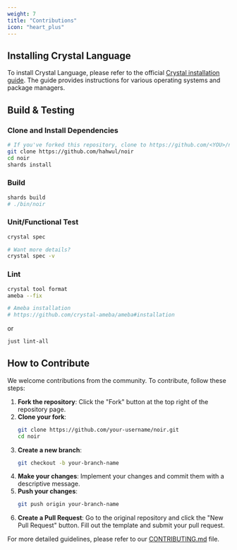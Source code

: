 ```yaml
---
weight: 7
title: "Contributions"
icon: "heart_plus"
---
```


## Installing Crystal Language

To install Crystal Language, please refer to the official [Crystal installation guide](https://crystal-lang.org/install/). The guide provides instructions for various operating systems and package managers.

## Build & Testing

### Clone and Install Dependencies

```sh
# If you've forked this repository, clone to https://github.com/<YOU>/noir
git clone https://github.com/hahwul/noir
cd noir
shards install
```

### Build

```sh
shards build
# ./bin/noir
```

### Unit/Functional Test

```sh
crystal spec

# Want more details?
crystal spec -v
```

### Lint

```sh
crystal tool format
ameba --fix

# Ameba installation
# https://github.com/crystal-ameba/ameba#installation
```

or

```sh
just lint-all
```

## How to Contribute

We welcome contributions from the community. To contribute, follow these steps:

1. **Fork the repository**: Click the "Fork" button at the top right of the repository page.
2. **Clone your fork**:
   ```sh
   git clone https://github.com/your-username/noir.git
   cd noir
   ```
3. **Create a new branch**:
   ```sh
   git checkout -b your-branch-name
   ```
4. **Make your changes**: Implement your changes and commit them with a descriptive message.
5. **Push your changes**:
   ```sh
   git push origin your-branch-name
   ```
6. **Create a Pull Request**: Go to the original repository and click the "New Pull Request" button. Fill out the template and submit your pull request.

For more detailed guidelines, please refer to our [CONTRIBUTING.md](https://github.com/owasp-noir/noir/blob/main/CONTRIBUTING.md) file.

